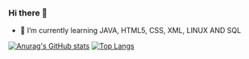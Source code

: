 ### Hi there 👋

<!--
**slimm1/slimm1** is a ✨ _special_ ✨ repository because its `README.md` (this file) appears on your GitHub profile.

Here are some ideas to get you started:

- 🔭 I’m currently working on ...
- 🌱 I’m currently learning ...
- 👯 I’m looking to collaborate on ...
- 🤔 I’m looking for help with ...
- 💬 Ask me about ...
- 📫 How to reach me: ...
- 😄 Pronouns: ...
- ⚡ Fun fact: ...
-->
- 🌱 I’m currently learning JAVA, HTML5, CSS, XML, LINUX AND SQL

[![Anurag's GitHub stats](https://github-readme-stats.vercel.app/api?username=slimm1)](https://github.com/anuraghazra/github-readme-stats)
[![Top Langs](https://github-readme-stats.vercel.app/api/top-langs/?username=slimm1&layout=compact)](https://github.com/anuraghazra/github-readme-stats)
